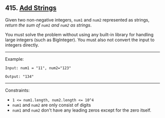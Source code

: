 ## 415. [Add Strings](https://leetcode.com/problems/add-strings/)

Given two non-negative integers, `num1` and `num2` represented as strings, 
_return the sum of `num1` and `num2` as strings_. 

You must solve the problem without using any built-in library for handling large integers
(such as BigInteger). You must also not convert the input to integers directly.
________
Example:

`Input: num1 = "11", num2="123"`

`Output: "134"`
________
Constraints:
* `1 <= num1.length, num2.length <= 10^4`
* `num1` and `num2` are only consist of digits
* `num1` and `num2` don't have any leading zeros except for the zero itself. 